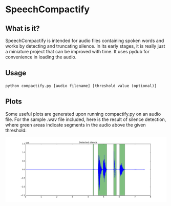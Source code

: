 # SpeechCompactify

## What is it?
SpeechCompactify is intended for audio files containing spoken words and works by detecting and truncating silence. In its early stages, it is really just a miniature project that can be improved with time. It uses pydub for convenience in loading the audio.

## Usage
`
python compactify.py [audio filename] [threshold value (optional)]
`

## Plots
Some useful plots are generated upon running compactify.py on an audio file. For the sample .wav file included, here is the result of silence detection, where green areas indicate segments in the audio above the given threshold:

![](b1_segments.png)
